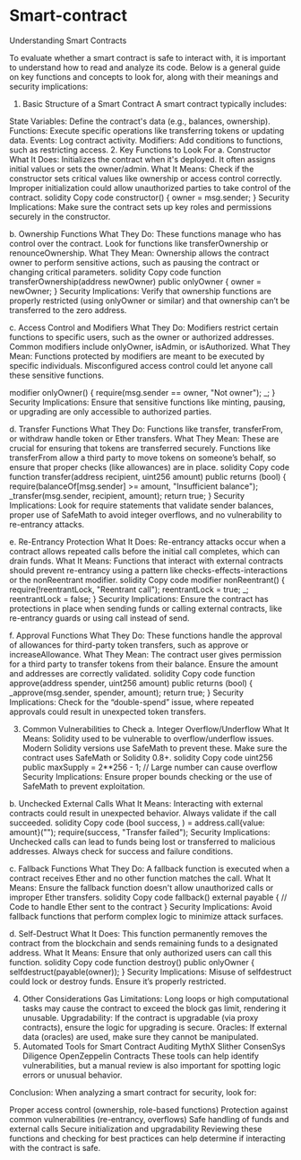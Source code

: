 # Smart-contract
Understanding Smart Contracts

To evaluate whether a smart contract is safe to interact with, it is important to understand how to read and analyze its code. Below is a general guide on key functions and concepts to look for, along with their meanings and security implications:

1. Basic Structure of a Smart Contract
A smart contract typically includes:

State Variables: Define the contract's data (e.g., balances, ownership).
Functions: Execute specific operations like transferring tokens or updating data.
Events: Log contract activity.
Modifiers: Add conditions to functions, such as restricting access.
2. Key Functions to Look For
a. Constructor
What It Does: Initializes the contract when it's deployed. It often assigns initial values or sets the owner/admin.
What It Means: Check if the constructor sets critical values like ownership or access control correctly. Improper initialization could allow unauthorized parties to take control of the contract.
solidity
Copy code
constructor() {
    owner = msg.sender;
}
Security Implications: Make sure the contract sets up key roles and permissions securely in the constructor.

b. Ownership Functions
What They Do: These functions manage who has control over the contract. Look for functions like transferOwnership or renounceOwnership.
What They Mean: Ownership allows the contract owner to perform sensitive actions, such as pausing the contract or changing critical parameters.
solidity
Copy code
function transferOwnership(address newOwner) public onlyOwner {
    owner = newOwner;
}
Security Implications: Verify that ownership functions are properly restricted (using onlyOwner or similar) and that ownership can’t be transferred to the zero address.

c. Access Control and Modifiers
What They Do: Modifiers restrict certain functions to specific users, such as the owner or authorized addresses. Common modifiers include onlyOwner, isAdmin, or isAuthorized.
What They Mean: Functions protected by modifiers are meant to be executed by specific individuals. Misconfigured access control could let anyone call these sensitive functions.


modifier onlyOwner() {
    require(msg.sender == owner, "Not owner");
    _;
}
Security Implications: Ensure that sensitive functions like minting, pausing, or upgrading are only accessible to authorized parties.

d. Transfer Functions
What They Do: Functions like transfer, transferFrom, or withdraw handle token or Ether transfers.
What They Mean: These are crucial for ensuring that tokens are transferred securely. Functions like transferFrom allow a third party to move tokens on someone’s behalf, so ensure that proper checks (like allowances) are in place.
solidity
Copy code
function transfer(address recipient, uint256 amount) public returns (bool) {
    require(balanceOf[msg.sender] >= amount, "Insufficient balance");
    _transfer(msg.sender, recipient, amount);
    return true;
}
Security Implications: Look for require statements that validate sender balances, proper use of SafeMath to avoid integer overflows, and no vulnerability to re-entrancy attacks.

e. Re-Entrancy Protection
What It Does: Re-entrancy attacks occur when a contract allows repeated calls before the initial call completes, which can drain funds.
What It Means: Functions that interact with external contracts should prevent re-entrancy using a pattern like checks-effects-interactions or the nonReentrant modifier.
solidity
Copy code
modifier nonReentrant() {
    require(!reentrantLock, "Reentrant call");
    reentrantLock = true;
    _;
    reentrantLock = false;
}
Security Implications: Ensure the contract has protections in place when sending funds or calling external contracts, like re-entrancy guards or using call instead of send.

f. Approval Functions
What They Do: These functions handle the approval of allowances for third-party token transfers, such as approve or increaseAllowance.
What They Mean: The contract user gives permission for a third party to transfer tokens from their balance. Ensure the amount and addresses are correctly validated.
solidity
Copy code
function approve(address spender, uint256 amount) public returns (bool) {
    _approve(msg.sender, spender, amount);
    return true;
}
Security Implications: Check for the “double-spend” issue, where repeated approvals could result in unexpected token transfers.

3. Common Vulnerabilities to Check
a. Integer Overflow/Underflow
What It Means: Solidity used to be vulnerable to overflow/underflow issues. Modern Solidity versions use SafeMath to prevent these. Make sure the contract uses SafeMath or Solidity 0.8+.
solidity
Copy code
uint256 public maxSupply = 2**256 - 1; // Large number can cause overflow
Security Implications: Ensure proper bounds checking or the use of SafeMath to prevent exploitation.

b. Unchecked External Calls
What It Means: Interacting with external contracts could result in unexpected behavior. Always validate if the call succeeded.
solidity
Copy code
(bool success, ) = address.call{value: amount}("");
require(success, "Transfer failed");
Security Implications: Unchecked calls can lead to funds being lost or transferred to malicious addresses. Always check for success and failure conditions.

c. Fallback Functions
What They Do: A fallback function is executed when a contract receives Ether and no other function matches the call.
What It Means: Ensure the fallback function doesn't allow unauthorized calls or improper Ether transfers.
solidity
Copy code
fallback() external payable {
    // Code to handle Ether sent to the contract
}
Security Implications: Avoid fallback functions that perform complex logic to minimize attack surfaces.

d. Self-Destruct
What It Does: This function permanently removes the contract from the blockchain and sends remaining funds to a designated address.
What It Means: Ensure that only authorized users can call this function.
solidity
Copy code
function destroy() public onlyOwner {
    selfdestruct(payable(owner));
}
Security Implications: Misuse of selfdestruct could lock or destroy funds. Ensure it’s properly restricted.

4. Other Considerations
Gas Limitations: Long loops or high computational tasks may cause the contract to exceed the block gas limit, rendering it unusable.
Upgradability: If the contract is upgradable (via proxy contracts), ensure the logic for upgrading is secure.
Oracles: If external data (oracles) are used, make sure they cannot be manipulated.
5. Automated Tools for Smart Contract Auditing
MythX
Slither
ConsenSys Diligence
OpenZeppelin Contracts
These tools can help identify vulnerabilities, but a manual review is also important for spotting logic errors or unusual behavior.

Conclusion:
When analyzing a smart contract for security, look for:

Proper access control (ownership, role-based functions)
Protection against common vulnerabilities (re-entrancy, overflows)
Safe handling of funds and external calls
Secure initialization and upgradability
Reviewing these functions and checking for best practices can help determine if interacting with the contract is safe.










